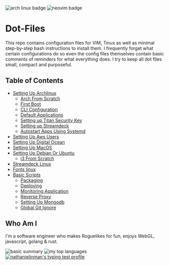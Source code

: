 ![arch linux badge](https://img.shields.io/badge/Arch_Linux-1793D1?style=for-the-badge&logo=arch-linux&logoColor=white) ![neovim badge](https://img.shields.io/badge/NeoVim-%2357A143.svg?&style=for-the-badge&logo=neovim&logoColor=white)

# Dot-Files
This repo contains configuration files for VIM, Tmux as well as minimal step-by-step bash instructions to install them. I frequently forget what certain configurations do so even the config files themselves contain basic comments of reminders for what everything does. I try to keep all dot files small, compact and purposeful.

## Table of Contents
  * [Setting Up Archlinux](https://github.com/NathanielInman/dot-files/blob/master/docs/setting-up-archlinux.md#setting-up-archlinux)
    * [Arch From Scratch](https://github.com/NathanielInman/dot-files/blob/master/docs/setting-up-archlinux.md#arch-from-scratch)
    * [First Boot](https://github.com/NathanielInman/dot-files/blob/master/docs/setting-up-archlinux.md#first-boot)
    * [CLI Configuration](https://github.com/NathanielInman/dot-files/blob/master/docs/setting-up-archlinux.md#cli-configuration)
    * [Default Applications](https://github.com/NathanielInman/dot-files/blob/master/docs/setting-up-archlinux.md#default-applications)
    * [Setting up Titan Security Key](https://github.com/NathanielInman/dot-files/blob/master/docs/setting-up-archlinux.md#setting-up-titan-security-key)
    * [Setting up Streamdeck](https://github.com/NathanielInman/dot-files/blob/master/docs/setting-up-archlinux.md#setting-up-streamdeck)
    * [Autostart Apps Using Systemd](https://github.com/NathanielInman/dot-files/blob/master/docs/setting-up-archlinux.md#autostart-apps-using-systemd)
  * [Setting Up Aws Users](https://github.com/NathanielInman/dot-files/blob/master/docs/setting-up-aws-users.md#setting-up-aws-users)
  * [Setting Up Digital Ocean](https://github.com/NathanielInman/dot-files/blob/master/docs/setting-up-digital-ocean.md#setting-up-digital-ocean)
  * [Setting Up MacOS](https://github.com/NathanielInman/dot-files/blob/master/docs/setting-up-macos.md#setting-up-macos)
  * [Setting Up Debian Or Ubuntu](https://github.com/NathanielInman/dot-files/blob/master/docs/setting-up-debian-or-ubuntu.md#setting-up-debian-or-ubuntu)
    * [i3 From Scratch](https://github.com/NathanielInman/dot-files/blob/master/docs/setting-up-debian-or-ubuntu.md#i3-from-scratch)
  * [Streamdeck Linux](https://github.com/NathanielInman/dot-files/blob/master/docs/streamdeck.md)
  * [Fonts linux](https://github.com/NathanielInman/dot-files/blob/master/docs/fonts.md)
  * [Basic Scripts](https://github.com/NathanielInman/dot-files/blob/master/docs/basic-scripts.md#basic-scripts)
    * [Packaging](https://github.com/NathanielInman/dot-files/blob/master/docs/basic-scripts.md#packaging)
    * [Deploying](https://github.com/NathanielInman/dot-files/blob/master/docs/basic-scripts.md#deploying)
    * [Monitoring Application](https://github.com/NathanielInman/dot-files/blob/master/docs/basic-scripts.md#monitoring-application)
    * [Reverse Proxy](https://github.com/NathanielInman/dot-files/blob/master/docs/basic-scripts.md#reverse-proxy)
    * [Setting Up Mongodb](https://github.com/NathanielInman/dot-files/blob/master/docs/basic-scripts.md#setting-up-mongodb)
    * [Global Git Ignore](https://github.com/NathanielInman/dot-files/blob/master/docs/basic-scripts.md#global-git-ignore)

## Who Am I

I'm a software engineer who makes Roguelikes for fun, enjoys WebGL, javascript, golang & rust.

![basic summary](https://github-profile-summary-cards.vercel.app/api/cards/profile-details?username=nathanielinman&theme=vue)
![my top languages](https://github-readme-stats.vercel.app/api/top-langs/?username=nathanielinman)
[![nathanielinman's typing test profile](https://www.keyhero.com/static//badges/1603/typing-test-481109.png)](http://keyhero.com/profile/nathanielinman/?ba)
